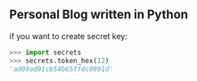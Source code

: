 ## Personal Blog written in Python

if you want to create secret key:
```python
>>> import secrets
>>> secrets.token_hex(12)
'ad09ad91cb54b65ffdc0991d'
```
